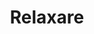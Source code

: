 ---
title: "Relaxare"
image: "/relaxare.svg"
category: Relaxare
layout: category
tag: "Sănătate și recreere"
---